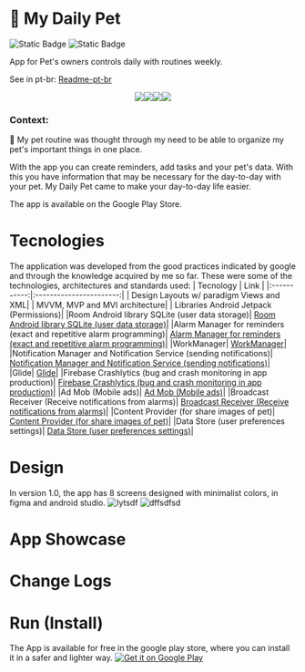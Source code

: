 # 🐶 My Daily Pet
![Static Badge](https://img.shields.io/badge/Version-1.0.1-blue)
![Static Badge](https://img.shields.io/badge/Kotlin-1.9.0-purple)

App for Pet's owners controls daily with routines weekly.

See in pt-br: [Readme-pt-br](https://github.com/joaovq/MyDailyPet/blob/main/README-pt-br.md)

<!--Badges for project-->

<p style="display:flex; justify-content:center" width="100%">
  <img src="https://img.shields.io/badge/Kotlin-0095D5?&style=for-the-badge&logo=kotlin&logoColor=white"/>
  <img src="https://img.shields.io/badge/Android-3DDC84?style=for-the-badge&logo=android&logoColor=white"/>
  <img src="https://img.shields.io/badge/Google_Play-414141?style=for-the-badge&logo=google-play&logoColor=white"/>
  <img src="https://img.shields.io/badge/Trello-0052CC?style=for-the-badge&logo=trello&logoColor=white"/>
</p>

### Context: 

📆 My pet routine was thought through my need to be able to organize my pet's important things in one place.

With the app you can create reminders, add tasks and your pet's data. With this you have information that may be necessary for the day-to-day with your pet. My Daily Pet came to make your day-to-day life easier.

The app is available on the Google Play Store.

# Tecnologies
The application was developed from the good practices indicated by google and through the knowledge acquired by me so far.
These were some of the technologies, architectures and standards used:
|  Tecnology |             Link         | 
|:-----------:|:-----------------------:|
| Design Layouts w/ paradigm Views and XML|
| MVVM, MVP and MVI architecture| 
| Libraries Android Jetpack (Permissions)|
|Room Android library SQLite (user data storage)| [Room Android library SQLite (user data storage)](https://developer.android.com/training/data-storage/room/)|
|Alarm Manager for reminders (exact and repetitive alarm programming)| [Alarm Manager for reminders (exact and repetitive alarm programming)](https://developer.android.com/training/scheduling/alarms)|
|WorkManager| [WorkManager](https://developer.android.com/topic/libraries/architecture/workmanager/basics?hl=pt-br)|
|Notification Manager and Notification Service (sending notifications)| [Notification Manager and Notification Service (sending notifications)](https://developer.android.com/develop/ui/views/notifications)|
|Glide| [Glide](https://bumptech.github.io/glide/)|
|Firebase Crashlytics (bug and crash monitoring in app production)| [Firebase Crashlytics (bug and crash monitoring in app production)](https://firebase.google.com/)|
|Ad Mob (Mobile ads)| [Ad Mob (Mobile ads)](https://admob.google.com/home/)|
|Broadcast Receiver (Receive notifications from alarms)| [Broadcast Receiver (Receive notifications from alarms)](https://developer.android.com/guide/components/broadcasts)|
|Content Provider (for share images of pet)| [Content Provider (for share images of pet)](https://developer.android.com/guide/topics/providers/content-provider-basics)|
|Data Store (user preferences settings)| [Data Store (user preferences settings)](https://developer.android.com/topic/libraries/architecture/datastore)|


# Design
In version 1.0, the app has 8 screens designed with minimalist colors, in figma and android studio.
![lytsdf](https://github.com/joaovq/MyDailyPet/assets/101160670/681013f9-a66b-404d-ba02-0718ee5f2b05)
![dffsdfsd](https://github.com/joaovq/MyDailyPet/assets/101160670/c1769c6f-1cba-403d-8ace-fff5f2067146)

# App Showcase

# Change Logs

# Run (Install)

The App is available for free in the google play store, where you can install it in a safer and lighter way.
<a href='https://play.google.com/store/apps/details?id=br.com.joaovq.mydailypet&pcampaignid=pcampaignidMKT-Other-global-all-co-prtnr-py-PartBadge-Mar2515-1'><img alt='Get it on Google Play' src='https://play.google.com/intl/en_us/badges/static/images/badges/en_badge_web_generic.png'/></a>
